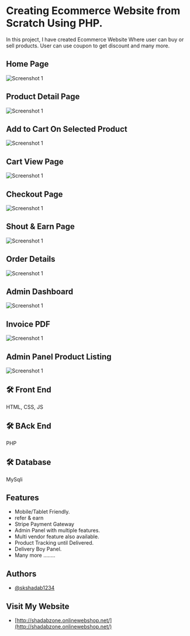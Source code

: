
# Creating Ecommerce Website from Scratch Using PHP.

In this project, I have created Ecommerce Website Where user can buy or sell products. User can use coupon to get discount and many more.

## Home Page
   ![Screenshot 1](https://github.com/skshadab1234/Creating-Ecommerce-Website-from-Scratch-Using-PHP/blob/master/media/screenshot1.png)

## Product Detail Page
   ![Screenshot 1](https://github.com/skshadab1234/Creating-Ecommerce-Website-from-Scratch-Using-PHP/blob/master/media/screenshot2.png)
   
## Add to Cart On Selected Product
   ![Screenshot 1](https://github.com/skshadab1234/Creating-Ecommerce-Website-from-Scratch-Using-PHP/blob/master/media/screenshot3.png)   

## Cart View Page
   ![Screenshot 1](https://github.com/skshadab1234/Creating-Ecommerce-Website-from-Scratch-Using-PHP/blob/master/media/screenshot4.png)   

## Checkout Page
   ![Screenshot 1](https://github.com/skshadab1234/Creating-Ecommerce-Website-from-Scratch-Using-PHP/blob/master/media/screenshot5.png)   

## Shout & Earn Page
   ![Screenshot 1](https://github.com/skshadab1234/Creating-Ecommerce-Website-from-Scratch-Using-PHP/blob/master/media/screenshot6.png)   
   
## Order Details
   ![Screenshot 1](https://github.com/skshadab1234/Creating-Ecommerce-Website-from-Scratch-Using-PHP/blob/master/media/screenshot7.png)      
   
## Admin Dashboard
   ![Screenshot 1](https://github.com/skshadab1234/Creating-Ecommerce-Website-from-Scratch-Using-PHP/blob/master/media/screenshot8.png)      

## Invoice PDF
   ![Screenshot 1](https://github.com/skshadab1234/Creating-Ecommerce-Website-from-Scratch-Using-PHP/blob/master/media/screenshot9.png)   
   
## Admin Panel Product Listing
   ![Screenshot 1](https://github.com/skshadab1234/Creating-Ecommerce-Website-from-Scratch-Using-PHP/blob/master/media/screenshot10.png)      

## 🛠 Front End
HTML, CSS, JS

## 🛠 BAck End
PHP

## 🛠 Database
MySqli

## Features

- Mobile/Tablet Friendly.
- refer & earn
- Stripe Payment Gateway
- Admin Panel with multiple features.
- Multi vendor feature also available.
- Product Tracking until Delivered.
- Delivery Boy Panel.
- Many more ........
    
## Authors

- [@skshadab1234](https://github.com/skshadab1234/)


## Visit My Website

- [http://shadabzone.onlinewebshop.net/](http://shadabzone.onlinewebshop.net/)


